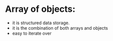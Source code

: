 # Array of objects:
- it is structured data storage.
- it is the combination of both arrays and objects 
- easy to iterate over